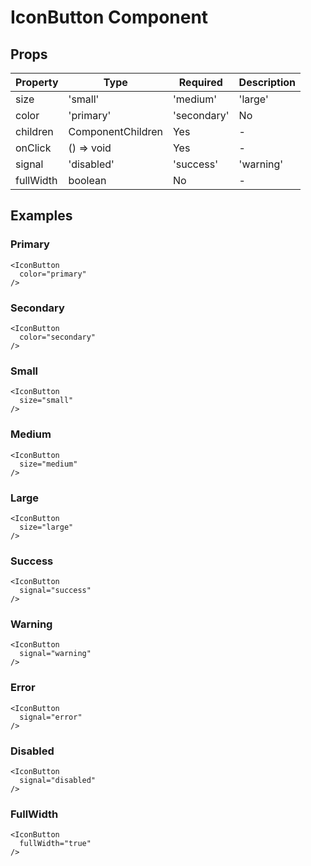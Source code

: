 # IconButton Component

## Props

| Property | Type | Required | Description |
|----------|------|----------|-------------|
| size | 'small' | 'medium' | 'large' | No | - |
| color | 'primary' | 'secondary' | No | - |
| children | ComponentChildren | Yes | - |
| onClick | () => void | Yes | - |
| signal | 'disabled' | 'success' | 'warning' | 'error' | No | - |
| fullWidth | boolean | No | - |

## Examples

### Primary

```tsx
<IconButton
  color="primary"
/>
```

### Secondary

```tsx
<IconButton
  color="secondary"
/>
```

### Small

```tsx
<IconButton
  size="small"
/>
```

### Medium

```tsx
<IconButton
  size="medium"
/>
```

### Large

```tsx
<IconButton
  size="large"
/>
```

### Success

```tsx
<IconButton
  signal="success"
/>
```

### Warning

```tsx
<IconButton
  signal="warning"
/>
```

### Error

```tsx
<IconButton
  signal="error"
/>
```

### Disabled

```tsx
<IconButton
  signal="disabled"
/>
```

### FullWidth

```tsx
<IconButton
  fullWidth="true"
/>
```

